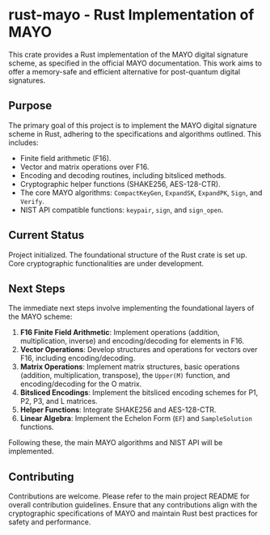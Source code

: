 # rust-mayo - Rust Implementation of MAYO

This crate provides a Rust implementation of the MAYO digital signature scheme, as specified in the official MAYO documentation. This work aims to offer a memory-safe and efficient alternative for post-quantum digital signatures.

## Purpose

The primary goal of this project is to implement the MAYO digital signature scheme in Rust, adhering to the specifications and algorithms outlined. This includes:

*   Finite field arithmetic (F16).
*   Vector and matrix operations over F16.
*   Encoding and decoding routines, including bitsliced methods.
*   Cryptographic helper functions (SHAKE256, AES-128-CTR).
*   The core MAYO algorithms: `CompactKeyGen`, `ExpandSK`, `ExpandPK`, `Sign`, and `Verify`.
*   NIST API compatible functions: `keypair`, `sign`, and `sign_open`.

## Current Status

Project initialized. The foundational structure of the Rust crate is set up. Core cryptographic functionalities are under development.

## Next Steps

The immediate next steps involve implementing the foundational layers of the MAYO scheme:

1.  **F16 Finite Field Arithmetic**: Implement operations (addition, multiplication, inverse) and encoding/decoding for elements in F16.
2.  **Vector Operations**: Develop structures and operations for vectors over F16, including encoding/decoding.
3.  **Matrix Operations**: Implement matrix structures, basic operations (addition, multiplication, transpose), the `Upper(M)` function, and encoding/decoding for the O matrix.
4.  **Bitsliced Encodings**: Implement the bitsliced encoding schemes for P1, P2, P3, and L matrices.
5.  **Helper Functions**: Integrate SHAKE256 and AES-128-CTR.
6.  **Linear Algebra**: Implement the Echelon Form (`EF`) and `SampleSolution` functions.

Following these, the main MAYO algorithms and NIST API will be implemented.

## Contributing

Contributions are welcome. Please refer to the main project README for overall contribution guidelines. Ensure that any contributions align with the cryptographic specifications of MAYO and maintain Rust best practices for safety and performance.

